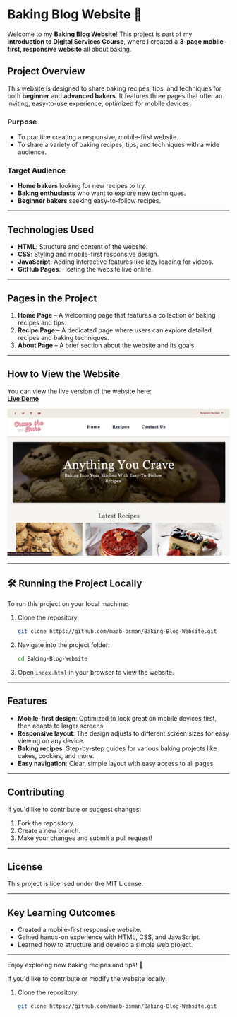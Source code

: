 # Baking Blog Website 🍰

Welcome to my **Baking Blog Website**! This project is part of my **Introduction to Digital Services Course**, where I created a **3-page mobile-first, responsive website** all about baking.

##  Project Overview

This website is designed to share baking recipes, tips, and techniques for both **beginner** and **advanced bakers**. It features three pages that offer an inviting, easy-to-use experience, optimized for mobile devices.

###  Purpose
- To practice creating a responsive, mobile-first website.
- To share a variety of baking recipes, tips, and techniques with a wide audience.

###  Target Audience
- **Home bakers** looking for new recipes to try.
- **Baking enthusiasts** who want to explore new techniques.
- **Beginner bakers** seeking easy-to-follow recipes.

---

##  Technologies Used

- **HTML**: Structure and content of the website.
- **CSS**: Styling and mobile-first responsive design.
- **JavaScript**: Adding interactive features like lazy loading for videos.
- **GitHub Pages**: Hosting the website live online.

---

##  Pages in the Project

1. **Home Page** – A welcoming page that features a collection of baking recipes and tips.
2. **Recipe Page** – A dedicated page where users can explore detailed recipes and baking techniques.
3. **About Page** – A brief section about the website and its goals.

---

##  How to View the Website

You can view the live version of the website here:  
[**Live Demo**](https://maab-osman.github.io/Baking-Blog-Website/index.html)

![Demo Screenshot of Homepage](assets/final-website.png)

---

## 🛠️ Running the Project Locally

To run this project on your local machine:
1. Clone the repository:
    ```bash
    git clone https://github.com/maab-osman/Baking-Blog-Website.git
    ```
2. Navigate into the project folder:
    ```bash
    cd Baking-Blog-Website
    ```
3. Open `index.html` in your browser to view the website.

---

##  Features

- **Mobile-first design**: Optimized to look great on mobile devices first, then adapts to larger screens.
- **Responsive layout**: The design adjusts to different screen sizes for easy viewing on any device.
- **Baking recipes**: Step-by-step guides for various baking projects like cakes, cookies, and more.
- **Easy navigation**: Clear, simple layout with easy access to all pages.

---

##  Contributing

If you'd like to contribute or suggest changes:
1. Fork the repository.
2. Create a new branch.
3. Make your changes and submit a pull request!

---

##  License

This project is licensed under the MIT License.

---

##  Key Learning Outcomes

- Created a mobile-first responsive website.
- Gained hands-on experience with HTML, CSS, and JavaScript.
- Learned how to structure and develop a simple web project.

---

Enjoy exploring new baking recipes and tips! 🍪

If you'd like to contribute or modify the website locally:
1. Clone the repository:  
   ```bash
   git clone https://github.com/maab-osman/Baking-Blog-Website.git
